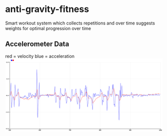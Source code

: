 # anti-gravity-fitness
Smart workout system which collects repetitions and over time suggests weights for optimal progression over time

## Accelerometer Data
red = velocity
blue = acceleration
![accelerometer-data](https://github.com/caymanbarber/anti-gravity-fitness/blob/main/Screen%20Shot%202021-12-08%20at%2012.18.25%20AM.png?raw=true)

